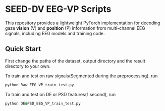 
# SEED-DV EEG-VP Scripts
This repository provides a lightweight PyTorch implementation for decoding gaze **vision** (V) and **position** (P) information from multi-channel EEG signals, including EEG models and training code.

## Quick Start
First change the paths of the dataset, output directory and the result directory to your own.

To train and test on raw signals(Segmented during the preprocessing), run
```bash
python Raw_EEG_VP_train_test.py
```

To train and test on DE or PSD features(1 second), run
```bash
python DE&PSD_EEG_VP_train_test.py
```
